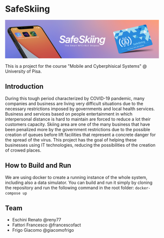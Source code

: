 # SafeSkiing
![Banner](repo_banner.png "Banner")

This is a project for the course "Mobile and Cyberphisical Systems" @ University of Pisa.

## Introduction
During this tough period characterized by COVID-19 pandemic, many companies and business are living very difficult situations due to the necessary restrictions imposed by governments and local health services. Business and services based on people entertainment in which interpersonal distance is hard to maintain are forced to reduce a lot their customers capacity. Skiing area are one of the many business that have been penalized more by the government restrictions due to the possible creation of queues before lift facilities that represent a concrete danger for the spread of the virus. This project has the goal of helping these businesses using IT technologies, reducing the possibilities of the creation of crowed places.

## How to Build and Run
We are using docker to create a running instance of the whole system, including also a data simulator.
You can build and run it simply by cloning the repository and run the following command in the root folder:
`docker-compose up`

## Team
- Eschini Renato @reny77
- Fattori Francesco @francescofact
- Frigo Giacomo @giacomofrigo
